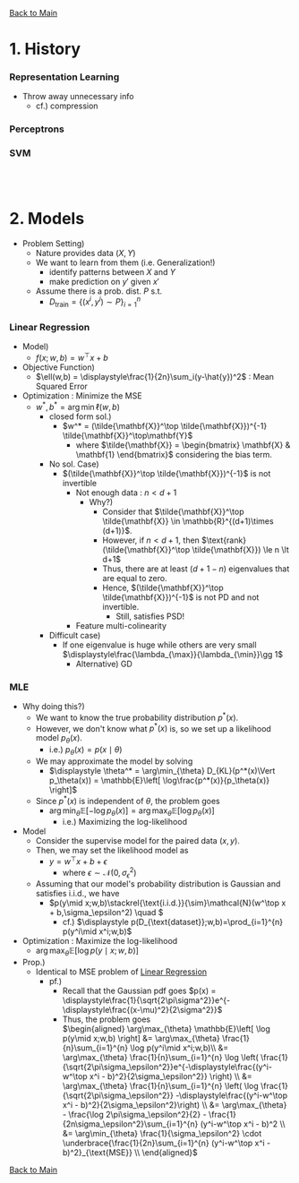 [Back to Main](../../main.md)

# 1. History
### Representation Learning
- Throw away unnecessary info
  - cf.) compression

### Perceptrons


### SVM

<br><br>

# 2. Models
- Problem Setting)
  - Nature provides data $`(X,Y)`$
  - We want to learn from them (i.e. Generalization!)
    - identify patterns between $`X`$ and $`Y`$
    - make prediction on $`y'`$ given $`x'`$
  - Assume there is a prob. dist. $`P`$ s.t.
    - $`D_{\text{train}} =\{(x^i,y^i)\sim P\}_{i=1}^n`$

### Linear Regression
- Model)
  - $`f(x; w,b) = w^\top x + b`$
- Objective Function)
  - $`\ell(w,b) = \displaystyle\frac{1}{2n}\sum_i(y-\hat{y})^2`$ : Mean Squared Error
- Optimization : Minimize the MSE
  - $`w^* ,b^* = \arg\min \ell(w,b)`$
    - closed form sol.) 
      - $`w^* = (\tilde{\mathbf{X}}^\top \tilde{\mathbf{X}})^{-1} \tilde{\mathbf{X}}^\top\mathbf{Y}`$
        - where $`\tilde{\mathbf{X}} = \begin{bmatrix} \mathbf{X} & \mathbf{1}  \end{bmatrix}`$ considering the bias term.
    - No sol. Case)
      - $`(\tilde{\mathbf{X}}^\top \tilde{\mathbf{X}})^{-1}`$ is not invertible
        - Not enough data : $`n\lt d+1`$
          - Why?)
            - Consider that $`\tilde{\mathbf{X}}^\top \tilde{\mathbf{X}} \in \mathbb{R}^{(d+1)\times (d+1)}`$.
            - However, if $`n\lt d+1`$, then $`\text{rank}(\tilde{\mathbf{X}}^\top \tilde{\mathbf{X}}) \le n \lt d+1`$
            - Thus, there are at least $`(d+1-n)`$ eigenvalues that are equal to zero.
            - Hence, $`(\tilde{\mathbf{X}}^\top \tilde{\mathbf{X}})^{-1}`$ is not PD and not invertible.
              - Still, satisfies PSD!
        - Feature multi-colinearity
    - Difficult case) 
      - If one eigenvalue is huge while others are very small $`\displaystyle\frac{\lambda_{\max}}{\lambda_{\min}}\gg 1`$
        - Alternative) GD

### MLE
- Why doing this?)
  - We want to know the true probability distribution $`p^*(x)`$.
  - However, we don't know what $`p^*(x)`$ is, so we set up a likelihood model $`p_\theta(x)`$.
    - i.e.) $`p_\theta(x)=p(x\mid\theta)`$
  - We may approximate the model by solving
    - $`\displaystyle \theta^* = \arg\min_{\theta} D_{KL}(p^*(x)\Vert p_\theta(x)) = \mathbb{E}\left[ \log\frac{p^*(x)}{p_\theta(x)} \right]`$
  - Since $`p^*(x)`$ is independent of $`\theta`$, the problem goes
    - $`\displaystyle\arg\min_{\theta} \mathbb{E}\left[ -\log p_\theta(x) \right] = \arg\max_{\theta} \mathbb{E}\left[ \log p_\theta(x) \right]`$
      - i.e.) Maximizing the log-likelihood
- Model
  - Consider the supervise model for the paired data $`(x,y)`$.
  - Then, we may set the likelihood model as
    - $`y = w^\top x + b + \epsilon`$
      - where $`\epsilon\sim\mathcal{N}(0,\sigma_\epsilon^2)`$
  - Assuming that our model's probability distribution is Gaussian and satisfies i.i.d., we have
    - $`p(y\mid x;w,b)\stackrel{\text{i.i.d.}}{\sim}\mathcal{N}(w^\top x + b,\sigma_\epsilon^2) \quad `$
      - cf.) $`\displaystyle p(D_{\text{dataset}};w,b)=\prod_{i=1}^{n} p(y^i\mid x^i;w,b)`$
- Optimization : Maximize the log-likelihood
  - $`\displaystyle\arg\max_{\theta} \mathbb{E}\left[ \log p(y\mid x;w,b) \right]`$
- Prop.)
  - Identical to MSE problem of [Linear Regression](#linear-regression)
    - pf.)
      - Recall that the Gaussian pdf goes $`p(x) = \displaystyle\frac{1}{\sqrt{2\pi\sigma^2}}e^{-\displaystyle\frac{(x-\mu)^2}{2\sigma^2}}`$
      - Thus, the problem goes   
        $`\begin{aligned}
          \arg\max_{\theta} \mathbb{E}\left[ \log p(y\mid x;w,b) \right]
          &= \arg\max_{\theta} \frac{1}{n}\sum_{i=1}^{n} \log p(y^i\mid x^i;w,b)\\
          &= \arg\max_{\theta} \frac{1}{n}\sum_{i=1}^{n} \log \left( \frac{1}{\sqrt{2\pi\sigma_\epsilon^2}}e^{-\displaystyle\frac{(y^i-w^\top x^i - b)^2}{2\sigma_\epsilon^2}} \right)  \\
          &= \arg\max_{\theta} \frac{1}{n}\sum_{i=1}^{n} \left( \log \frac{1}{\sqrt{2\pi\sigma_\epsilon^2}} -\displaystyle\frac{(y^i-w^\top x^i - b)^2}{2\sigma_\epsilon^2}\right)  \\
          &= \arg\max_{\theta} - \frac{\log 2\pi\sigma_\epsilon^2}{2} - \frac{1}{2n\sigma_\epsilon^2}\sum_{i=1}^{n} (y^i-w^\top x^i - b)^2  \\
          &= \arg\min_{\theta} \frac{1}{\sigma_\epsilon^2} \cdot \underbrace{\frac{1}{2n}\sum_{i=1}^{n} (y^i-w^\top x^i - b)^2}_{\text{MSE}}   \\
        \end{aligned}`$


[Back to Main](../../main.md)